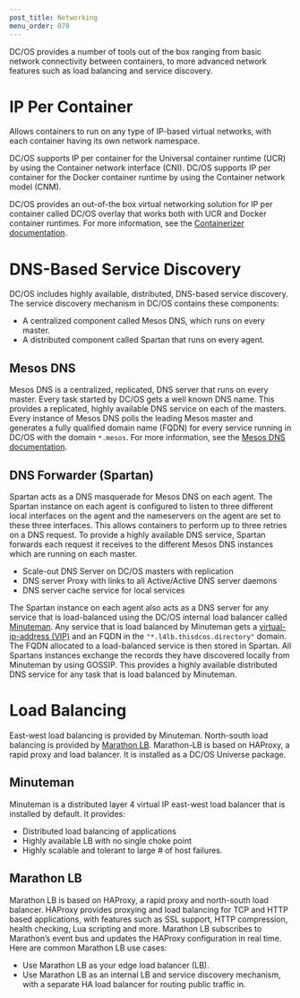```yaml
---
post_title: Networking
menu_order: 070
---
```


DC/OS provides a number of tools out of the box ranging from basic network connectivity between containers, to more advanced network features such as load balancing and service discovery. 

# IP Per Container
Allows containers to run on any type of IP-based virtual networks, with each container having its own network namespace.

DC/OS supports IP per container for the Universal container runtime (UCR) by using the Container network interface (CNI). DC/OS supports IP per container for the Docker container runtime by using the Container network model (CNM).

DC/OS provides an out-of-the box virtual networking solution for IP per container called DC/OS overlay that works both with UCR and Docker container runtimes. For more information, see the [Containerizer documentation](/docs/1.10/deploying-services/containerizers/).

# DNS-Based Service Discovery
DC/OS includes highly available, distributed, DNS-based service discovery. The service discovery mechanism in DC/OS contains these components:

- A centralized component called Mesos DNS, which runs on every master.
- A distributed component called Spartan that runs on every agent. 

## Mesos DNS
Mesos DNS is a centralized, replicated, DNS server that runs on every master. Every task started by DC/OS gets a well known DNS name. This provides a replicated, highly available DNS service on each of the masters. Every instance of Mesos DNS polls the leading Mesos master and generates a fully qualified domain name (FQDN) for every service running in DC/OS with the domain `*.mesos`.  For more information, see the [Mesos DNS documentation](/docs/1.10/networking/mesos-dns/).

## DNS Forwarder (Spartan)
Spartan acts as a DNS masquerade for Mesos DNS on each agent. The Spartan instance on each agent is configured to listen to three different local interfaces on the agent and the nameservers on the agent are set to these three interfaces. This allows containers to perform up to three retries on a DNS request. To provide a highly available DNS service, Spartan forwards each request it receives to the different Mesos DNS instances which are running on each master.

- Scale-out DNS Server on DC/OS masters with replication
- DNS server Proxy with links to all Active/Active DNS server daemons
- DNS server cache service for local services


The Spartan instance on each agent also acts as a DNS server for any service that is load-balanced using the DC/OS internal load balancer called [Minuteman](/docs/1.10/networking/mesos-dns/). Any service that is load balanced by Minuteman gets a [virtual-ip-address (VIP)](/docs/1.10/networking/mesos-dns/) and an FQDN in the `"*.l4lb.thisdcos.directory"` domain. The FQDN allocated to a load-balanced service is then stored in Spartan. All Spartans instances exchange the records they have discovered locally from Minuteman by using GOSSIP. This provides a highly available distributed DNS service for any task that is load balanced by Minuteman.

# Load Balancing
East-west load balancing is provided by Minuteman. North-south load balancing is provided by [Marathon LB](/docs/1.10/networking/marathon-lb/). Marathon-LB is based on HAProxy, a rapid proxy and load balancer. It is installed as a DC/OS Universe package.

## Minuteman
Minuteman is a distributed layer 4 virtual IP east-west load balancer that is installed by default. It provides:

- Distributed load balancing of applications
- Highly available LB with no single choke point
- Highly scalable and tolerant to large # of host failures.


## Marathon LB
Marathon LB is based on HAProxy, a rapid proxy and north-south load balancer. HAProxy provides proxying and load balancing for TCP and HTTP based applications, with features such as SSL support, HTTP compression, health checking, Lua scripting and more. Marathon LB subscribes to Marathon’s event bus and updates the HAProxy configuration in real time. Here are common Marathon LB use cases:

- Use Marathon LB as your edge load balancer (LB).
- Use Marathon LB as an internal LB and service discovery mechanism, with a separate HA load balancer for routing public traffic in.
